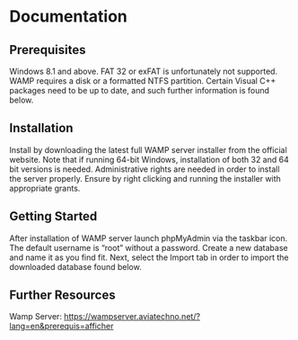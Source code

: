 # Documentation

## Prerequisites
Windows 8.1 and above.
FAT 32 or exFAT is unfortunately not supported. WAMP requires a disk or a formatted NTFS partition.
Certain Visual C++ packages need to be up to date, and such further information is found below.

## Installation 
Install by downloading the latest full WAMP server installer from the official website. Note that if running 64-bit Windows, installation of both 32 and 64 bit versions is needed. 
Administrative rights are needed in order to install the server properly. Ensure by right clicking and running the installer with appropriate grants.


## Getting Started
After installation of WAMP server launch phpMyAdmin via the taskbar icon. The default username is “root” without a password. Create a new database and name it as you find fit. Next, select the Import tab in order to import the downloaded database found below.

## Further Resources
Wamp Server: https://wampserver.aviatechno.net/?lang=en&prerequis=afficher

